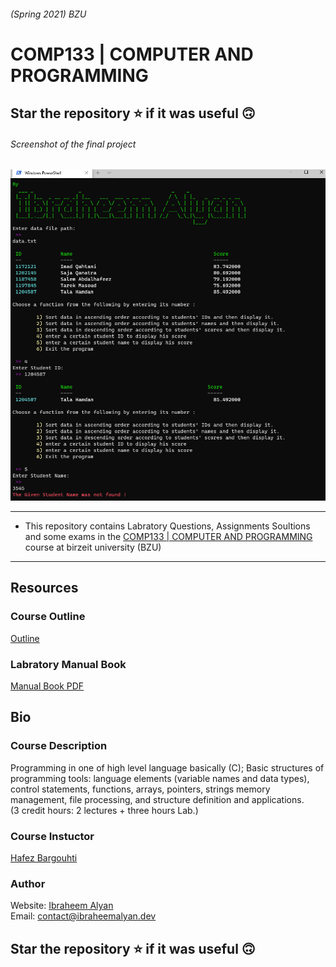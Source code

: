 ###### (Spring 2021) BZU
# COMP133 | COMPUTER AND PROGRAMMING 

## Star the repository ⭐ if it was useful 🙃    
###### Screenshot of the final project
![Screenshot of final project](https://github.com/ibraheemalayan/COMP133_BZU/raw/main/Final_Project/My_Final_Project/Screenshot.png)

-----------------------------------------------
* This repository contains Labratory Questions, Assignments Soultions and some exams in the [COMP133 | COMPUTER AND PROGRAMMING](https://www.birzeit.edu/en/content/comp133-computer-and-programming) course at birzeit university (BZU)
-----------------------------------------------

## Resources

### Course Outline
[Outline](https://github.com/ibraheemalayan/COMP133_BZU/raw/main/)

### Labratory Manual Book
[Manual Book PDF](https://github.com/ibraheemalayan/COMP133_BZU/raw/main/)

## Bio

### Course Description
Programming in one of high level language basically (C); Basic structures of programming tools: language elements (variable names and data types), control statements, functions, arrays, pointers, strings memory management, file processing, and structure definition and applications.  
(3 credit hours: 2 lectures + three hours Lab.)

### Course Instuctor
[Hafez Bargouhti](https://www.birzeit.edu/en/faculty-staff/hafez-barghouthi)

### Author
Website: [Ibraheem Alyan](https://www.ibraheemalyan.dev/)    
Email: contact@ibraheemalyan.dev

## Star the repository ⭐ if it was useful 🙃    
